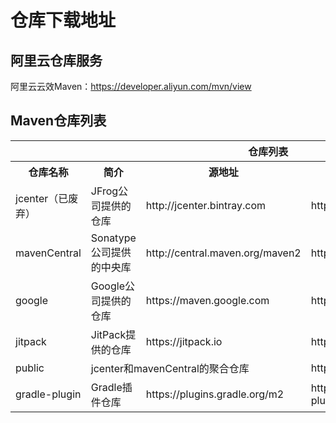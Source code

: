 # 仓库下载地址

## 阿里云仓库服务
阿里云云效Maven：https://developer.aliyun.com/mvn/view

## Maven仓库列表

<table>
    <tr>
        <th colspan="4">仓库列表</th>
    </tr>
    <tr>
        <th>仓库名称</th>
        <th>简介</th>
        <th>源地址</th>
        <th>替代地址</th>
    </tr>
    <tr>
        <td>jcenter（已废弃）</td>
        <td>JFrog公司提供的仓库	</td>
        <td>http://jcenter.bintray.com</td>
        <td>https://maven.aliyun.com/repository/jcenter</td>
    </tr>
    <tr>
        <td>mavenCentral</td>
        <td>Sonatype公司提供的中央库</td>
        <td>http://central.maven.org/maven2</td>
        <td>https://maven.aliyun.com/repository/central</td>
    </tr>
    <tr>
        <td>google</td>
        <td>Google公司提供的仓库</td>
        <td>https://maven.google.com</td>
        <td>https://maven.aliyun.com/repository/google</td>
    </tr>
    <tr>
        <td>jitpack</td>
        <td>JitPack提供的仓库</td>
        <td>https://jitpack.io</td>
        <td>https://jitpack.io</td>
    </tr>
    <tr>
        <td>public</td>
        <td colspan="2">jcenter和mavenCentral的聚合仓库</td>
        <td>https://maven.aliyun.com/repository/public</td>
    </tr>
    <tr>
        <td>gradle-plugin</td>
        <td>Gradle插件仓库	</td>
        <td>https://plugins.gradle.org/m2</td>
        <td>https://maven.aliyun.com/repository/gradle-plugin</td>
    </tr>
</table>